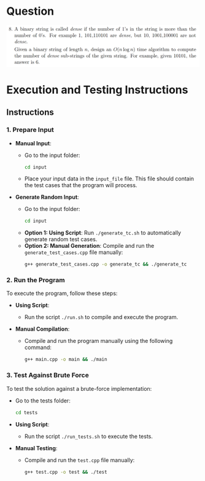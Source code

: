 # Question
![alt text](image.png)

# Execution and Testing Instructions

## Instructions

### 1. Prepare Input

- **Manual Input**: 
  - Go to the input folder:
    ```bash
    cd input
    ```
  - Place your input data in the `input_file` file. This file should contain the test cases that the program will process.

- **Generate Random Input**:
  - Go to the input folder:
    ```bash
    cd input
    ```
  - **Option 1: Using Script**: Run `./generate_tc.sh` to automatically generate random test cases.  
  - **Option 2: Manual Generation**: Compile and run the `generate_test_cases.cpp` file manually:
    ```bash
    g++ generate_test_cases.cpp -o generate_tc && ./generate_tc
    ```
### 2. Run the Program

To execute the program, follow these steps:

- **Using Script**:
  - Run the script `./run.sh` to compile and execute the program.

- **Manual Compilation**:
  - Compile and run the program manually using the following command:
    ```bash
    g++ main.cpp -o main && ./main
    ```

### 3. Test Against Brute Force

To test the solution against a brute-force implementation:

- Go to the tests folder:
  ```bash
  cd tests
  ```
- **Using Script**:
  - Run the script `./run_tests.sh` to execute the tests.

- **Manual Testing**:
  - Compile and run the `test.cpp` file manually:
    ```bash
    g++ test.cpp -o test && ./test
    ```